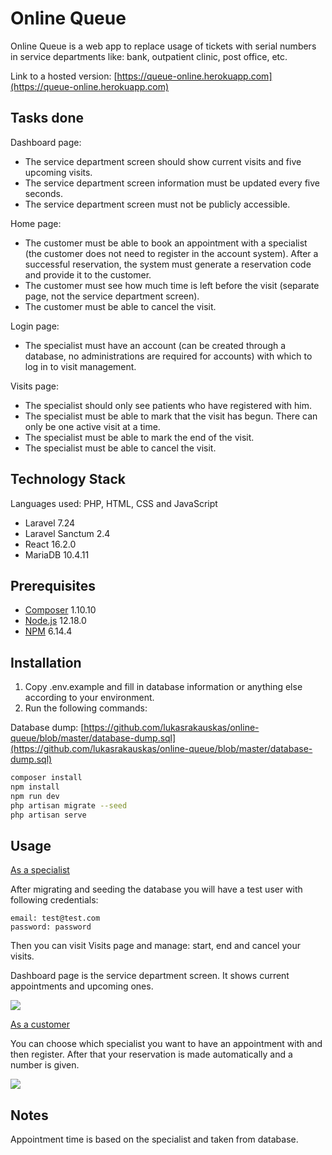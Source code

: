 # Online Queue

Online Queue is a web app to replace usage of tickets with serial numbers in service departments like: bank, outpatient
clinic, post office, etc.

Link to a hosted version:
[https://queue-online.herokuapp.com](https://queue-online.herokuapp.com)

## Tasks done

Dashboard page:
- The service department screen should show current visits and five upcoming visits. 
- The service department screen information must be updated every five seconds.
- The service department screen must not be publicly accessible.

Home page:
- The customer must be able to book an appointment with a specialist (the customer does
not need to register in the account system). After a successful reservation, the system
must generate a reservation code and provide it to the customer.
- The customer must see how much time is left before the visit (separate page, not the
service department screen).
- The customer must be able to cancel the visit.

Login page:
- The specialist must have an account (can be created through a database, no
administrations are required for accounts) with which to log in to visit management.

Visits page: 
- The specialist should only see patients who have registered with him.
- The specialist must be able to mark that the visit has begun. There can only be one
active visit at a time.
- The specialist must be able to mark the end of the visit.
- The specialist must be able to cancel the visit.

## Technology Stack

Languages used: PHP, HTML, CSS and JavaScript

- Laravel 7.24
- Laravel Sanctum 2.4
- React 16.2.0
- MariaDB 10.4.11

## Prerequisites

- <a href="https://getcomposer.org/">Composer</a> 1.10.10
- <a href="https://nodejs.org/en/">Node.js</a> 12.18.0 
- <a href="https://nodejs.org/en/">NPM</a> 6.14.4

## Installation

1. Copy .env.example and fill in database information or anything else according to your environment.
2. Run the following commands:

Database dump:
[https://github.com/lukasrakauskas/online-queue/blob/master/database-dump.sql](https://github.com/lukasrakauskas/online-queue/blob/master/database-dump.sql)

```bash
composer install
npm install
npm run dev
php artisan migrate --seed
php artisan serve
```

## Usage

<u>As a specialist</u>

After migrating and seeding the database you will have a test user with following credentials:
```
email: test@test.com
password: password
```

Then you can visit Visits page and manage: start, end and cancel your visits.

Dashboard page is the service department screen. It shows current appointments and upcoming ones.

![](https://i.imgur.com/kDumfIr.gif)

<u>As a customer</u>

You can choose which specialist you want to have an appointment with and then register. After that your reservation is made automatically and a number is given.

![](https://i.imgur.com/MiO3Gsb.gif)

## Notes
Appointment time is based on the specialist and taken from database.
